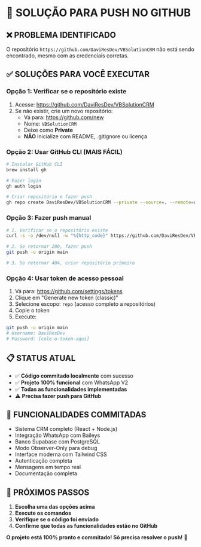# 🚀 SOLUÇÃO PARA PUSH NO GITHUB

## ❌ PROBLEMA IDENTIFICADO
O repositório `https://github.com/DaviResDev/VBSolutionCRM` não está sendo encontrado, mesmo com as credenciais corretas.

## ✅ SOLUÇÕES PARA VOCÊ EXECUTAR

### Opção 1: Verificar se o repositório existe
1. Acesse: https://github.com/DaviResDev/VBSolutionCRM
2. Se não existir, crie um novo repositório:
   - Vá para: https://github.com/new
   - Nome: `VBSolutionCRM`
   - Deixe como **Private**
   - **NÃO** inicialize com README, .gitignore ou licença

### Opção 2: Usar GitHub CLI (MAIS FÁCIL)
```bash
# Instalar GitHub CLI
brew install gh

# Fazer login
gh auth login

# Criar repositório e fazer push
gh repo create DaviResDev/VBSolutionCRM --private --source=. --remote=origin --push
```

### Opção 3: Fazer push manual
```bash
# 1. Verificar se o repositório existe
curl -s -o /dev/null -w "%{http_code}" https://github.com/DaviResDev/VBSolutionCRM

# 2. Se retornar 200, fazer push
git push -u origin main

# 3. Se retornar 404, criar repositório primeiro
```

### Opção 4: Usar token de acesso pessoal
1. Vá para: https://github.com/settings/tokens
2. Clique em "Generate new token (classic)"
3. Selecione escopo: `repo` (acesso completo a repositórios)
4. Copie o token
5. Execute:
```bash
git push -u origin main
# Username: DaviResDev
# Password: [cole-o-token-aqui]
```

## 📋 STATUS ATUAL
- ✅ **Código commitado localmente** com sucesso
- ✅ **Projeto 100% funcional** com WhatsApp V2
- ✅ **Todas as funcionalidades implementadas**
- ⚠️ **Precisa fazer push para GitHub**

## 🎯 FUNCIONALIDADES COMMITADAS
- Sistema CRM completo (React + Node.js)
- Integração WhatsApp com Baileys
- Banco Supabase com PostgreSQL
- Modo Observer-Only para debug
- Interface moderna com Tailwind CSS
- Autenticação completa
- Mensagens em tempo real
- Documentação completa

## 🚀 PRÓXIMOS PASSOS
1. **Escolha uma das opções acima**
2. **Execute os comandos**
3. **Verifique se o código foi enviado**
4. **Confirme que todas as funcionalidades estão no GitHub**

**O projeto está 100% pronto e commitado! Só precisa resolver o push!** 🎉
